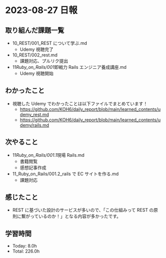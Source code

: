 # 2023-08-27 日報

## 取り組んだ課題一覧

- 10_REST/001_REST について学ぶ.md
  - Udemy 視聴完了
- 10_REST/002_rest.md
  - 課題対応、プルリク提出
- 11*Ruby_on_Rails/001*即戦力 Rails エンジニア養成講座.md
  - Udemy 視聴開始

## わかったこと

- 視聴した Udemy でわかったことは以下ファイルでまとめています！
  - https://github.com/KOH6/daily_report/blob/main/learned_contents/udemy_rest.md
  - https://github.com/KOH6/daily_report/blob/main/learned_contents/udemy/rails.md

## 次やること

- 11*Ruby_on_Rails/001.1*現場 Rails.md
  - 書籍閲覧
  - 感想記事作成
- 11_Ruby_on_Rails/001.2_rails で EC サイトを作る.md
  - 課題対応

## 感じたこと

- REST に基づいた設計のサービスが多いので、「この仕組みって REST の原則に繋がっているのか！」となる内容が多かったです。

## 学習時間

- Today: 8.0h
- Total: 226.0h
